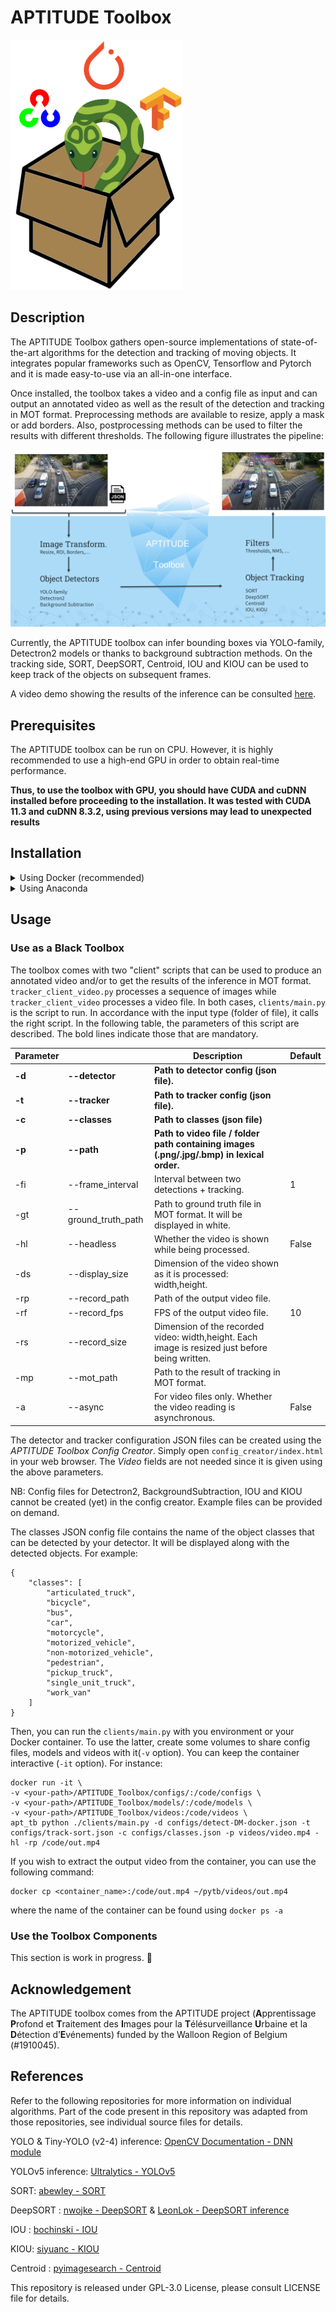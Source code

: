 # APTITUDE Toolbox

![Logo](img/logo.png) 

## Description

The APTITUDE Toolbox gathers open-source implementations of state-of-the-art algorithms for the detection and tracking of moving objects. It integrates popular frameworks such as OpenCV, Tensorflow and Pytorch and it is made easy-to-use via an all-in-one interface.

Once installed, the toolbox takes a video and a config file as input and can output an annotated video as well as the result of the detection and tracking in MOT format. Preprocessing methods are available to resize, apply a mask or add borders. Also, postprocessing methods can be used to filter the results with different thresholds. The following figure illustrates the pipeline:

![Pipeline](img/pipeline.png)

Currently, the APTITUDE toolbox can infer bounding boxes via YOLO-family, Detectron2 models or thanks to background subtraction methods. On the tracking side, SORT, DeepSORT, Centroid, IOU and KIOU can be used to keep track of the objects on subsequent frames. 

A video demo showing the results of the inference can be consulted [here](https://youtu.be/d5Dtp69EJC4).

## Prerequisites

The APTITUDE toolbox can be run on CPU. However, it is highly recommended to use a high-end GPU in order to obtain real-time performance. 

**Thus, to use the toolbox with GPU, you should have CUDA and cuDNN installed before proceeding to the installation. It was tested with CUDA 11.3 and cuDNN 8.3.2, using previous versions may lead to unexpected results**
<!-- Refer to [this link]() for their installation. -->


## Installation

<details> 
  <summary>Using Docker (recommended)</summary>

If you want to infer result with the provided models or with your own model, we recommend to pull the latest Docker image available on [Dockerhub](https://hub.docker.com/repository/docker/jonathansamelson/aptitude-toolbox). 

You can also build it yourself. To do so, enter the following command. The build process should last ~15 minutes.

```
git clone https://github.com/Trusted-AI-Labs/APTITUDE_Toolbox/
docker build -t apt_tb .
```

⚠️ You need at least 10GB of storage to build the image with all the dependencies.

Once built, type `docker images` and you should see the image ready to use.

```
REPOSITORY    TAG                                 IMAGE ID       CREATED        SIZE
apt_tb        latest                              1b4926340c4b   3 hours ago    9.05GB
nvidia/cuda   11.3.1-cudnn8-runtime-ubuntu20.04   630325e68c55   2 months ago   3.85GB
```
</details>

<details> 
  <summary>Using Anaconda</summary>

If you don't want to use Docker or if you want contribute to the project, you can clone and manually install the dependencies.

```
conda create -n apt_tb python=3.9
conda activate apt_tb
git clone https://github.com/Trusted-AI-Labs/APTITUDE_Toolbox/
cd APTITUDE_Toolbox
pip install -r requirements/requirements.txt
pip install -e .
```

Then, you can use the wheel file to install OpenCV, which is already built with CUDA. 

For Windows:
```
pip install requirements/opencv_contrib_python-4.5.5-cp39-cp39-win_amd64.whl
```
For Linux:
```
pip install requirements/opencv_contrib_python-4.5.5.64-cp39-cp39-linux_x86_64.whl
```

Next, enter the following commands to install PyTorch with targeting the CUDA version:
```
pip install torch==1.10.2+cu113 -f https://download.pytorch.org/whl/cu113/torch_stable.html
pip install torchvision==0.11.3+cu113 -f https://download.pytorch.org/whl/cu113/torch_stable.html
```
Otherwise, refer to [this link](https://pypi.org/project/opencv-python/) (manual builds section) to build it yourself.

Additionally, if you are on Linux want to use Detectron2, you can install the following dependencies:
```
pip install detectron2 -f https://dl.fbaipublicfiles.com/detectron2/wheels/cu113/torch1.10/index.html
```

However, if you are on Windows, this last pip install command does not work. Refer to their [repo](https://github.com/facebookresearch/detectron2) to see how to install on Windows.

<details> 
  <summary>Troubleshooting 🔫</summary>


On Windows, in case you get the following error when importing cv2:

```
from .cv2 import *
ImportError: DLL load failed: The specified module could not be found
```

This might be because the path to a DLL is missing. Try to add to your path the following folders:
```
<your-path>\Anaconda3\envs\apt_tb
<your-path>\envs\apt_tb\Lib\site-packages\h5py
```

The first one is for the python39.dll, the second one is for hdf5.dll. If this is not sufficient, try to use [Dependencies](https://github.com/lucasg/Dependencies) to look for any other missing DLL  of `<your-path>\Anaconda3\envs\apt_tb\Lib\site-packages\cv2\cv2.cp37-win_amd64.pyd`.

</details>

</details>


## Usage

### Use as a Black Toolbox

The toolbox comes with two "client" scripts that can be used to produce an annotated video and/or to get the results of the inference in MOT format. `tracker_client_video.py` processes a sequence of images while `tracker_client_video` processes a video file. In both cases, `clients/main.py` is the script to run. In accordance with the input type (folder of file), it calls the right script. In the following table, the parameters of this script are described. The bold lines indicate those that are mandatory.

| Parameter | | Description | Default
| --------| ------ | ----------- | ----------- |
| **-d** |**--detector** | **Path to detector config (json file).** | 
| **-t** |**--tracker** | **Path to tracker config (json file).** |
| **-c** |**--classes** | **Path to classes (json file)** | 
| **-p** |**--path** | **Path to video file / folder path containing images (.png/.jpg/.bmp) in lexical order.**|
| -fi |--frame_interval | Interval between two detections + tracking. | 1
| -gt |--ground_truth_path | Path to ground truth file in MOT format. It will be displayed in white. |
| -hl |--headless | Whether the video is shown while being processed. | False
| -ds |--display_size | Dimension of the video shown as it is processed: width,height. |
| -rp |--record_path | Path of the output video file. |
| -rf |--record_fps | FPS of the output video file. | 10
| -rs |--record_size | Dimension of the recorded video: width,height. Each image is resized just before being written. |
| -mp |--mot_path | Path to the result of tracking in MOT format.
| -a | --async | For video files only. Whether the video reading is asynchronous. | False

The detector and tracker configuration JSON files can be created using the *APTITUDE Toolbox Config Creator*. Simply open `config_creator/index.html` in your web browser. The *Video* fields are not needed since it is given using the above parameters.

NB: Config files for Detectron2, BackgroundSubtraction, IOU and KIOU cannot be created (yet) in the config creator. Example files can be provided on demand.

The classes JSON config file contains the name of the object classes that can be detected by your detector. It will be displayed along with the detected objects. For example: 
```
{
    "classes": [
        "articulated_truck",
        "bicycle",
        "bus",
        "car",
        "motorcycle",
        "motorized_vehicle",
        "non-motorized_vehicle",
        "pedestrian",
        "pickup_truck",
        "single_unit_truck",
        "work_van"
    ]
}
```

Then, you can run the `clients/main.py` with you environment or your Docker container. To use the latter, create some volumes to share config files, models and videos with it(`-v` option). You can keep the container interactive (`-it` option). For instance:

```
docker run -it \
-v <your-path>/APTITUDE_Toolbox/configs/:/code/configs \
-v <your-path>/APTITUDE_Toolbox/models/:/code/models \
-v <your-path>/APTITUDE_Toolbox/videos:/code/videos \
apt_tb python ./clients/main.py -d configs/detect-DM-docker.json -t configs/track-sort.json -c configs/classes.json -p videos/video.mp4 -hl -rp /code/out.mp4
```

If you wish to extract the output video from the container, you can use the following command:

```
docker cp <container_name>:/code/out.mp4 ~/pytb/videos/out.mp4
```

where the name of the container can be found using `docker ps -a`

### Use the Toolbox Components

This section is work in progress. 🔨

## Acknowledgement

The APTITUDE toolbox comes from the APTITUDE project (**A**pprentissage **P**rofond et **T**raitement des **I**mages pour la **T**élésurveillance **U**rbaine et la **D**étection d’**E**vénements) funded by the Walloon Region of Belgium (#1910045).

## References

Refer to the following repositories for more information on individual algorithms. Part of the code present in this repository was adapted from those repositories, see individual source files for details.

YOLO & Tiny-YOLO (v2-4) inference: [OpenCV Documentation - DNN module](https://docs.opencv.org/4.5.3/d0/db7/tutorial_js_table_of_contents_dnn.html)

YOLOv5 inference: [Ultralytics - YOLOv5](https://github.com/ultralytics/yolov5)

SORT: [abewley - SORT](https://github.com/abewley/sort)

DeepSORT : [nwojke - DeepSORT](https://github.com/nwojke/deep_sort) & [LeonLok - DeepSORT inference](https://github.com/LeonLok/Deep-SORT-YOLOv4)

IOU : [bochinski - IOU](https://github.com/bochinski/iou-tracker)

KIOU: [siyuanc - KIOU](https://github.com/siyuanc2/kiout)

Centroid : [pyimagesearch - Centroid](https://www.pyimagesearch.com/2018/07/23/simple-object-tracking-with-opencv/)

This repository is released under GPL-3.0 License, please consult LICENSE file for details.